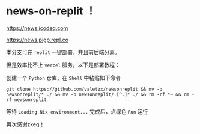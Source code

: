 # news-on-replit ！

https://news.icodeq.com

https://news.pigp.repl.co

本分支可在 ``replit`` 一键部署，并且前后端分离。

但是效率比不上 ``vercel`` 服务，以下是部署教程：

创建一个 ``Python`` 仓库，在 ``Shell`` 中粘贴如下命令

```
git clone https://github.com/valetzx/newsonreplit && mv -b newsonreplit/* ./ && mv -b newsonreplit/.[^.]* ./ && rm -rf *~ && rm -rf newsonreplit
```

等待 ``Loading Nix environment...`` 完成后，点绿色 ``Run`` 运行

再次感谢zkeq！
